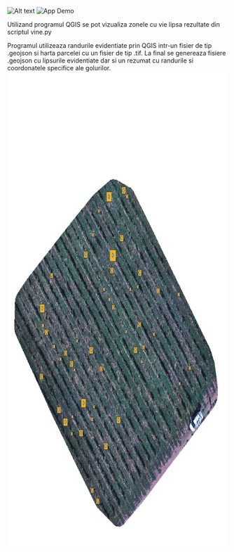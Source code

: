 ![Alt text](images/screenshot.png)
![App Demo](images/demo.gif)

Utilizand programul QGIS se pot vizualiza zonele cu vie lipsa rezultate din scriptul vine.py

Programul utilizeaza randurile evidentiate prin QGIS intr-un fisier de tip .geojson si harta parcelei cu un fisier de tip .tif.  La final se genereaza fisiere .geojson cu lipsurile evidentiate dar si un rezumat cu randurile si coordonatele specifice ale golurilor.
<img src="Images/img.png" width="1920" height="1080">
